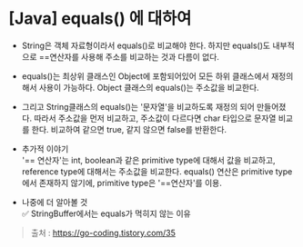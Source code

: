 # [Java] equals() 에 대하여

- String은 객체 자료형이라서 equals()로 비교해야 한다.
하지만 equals()도 내부적으로 ==연산자를 사용해 주소를 비교하는 것과 다름이 없다.

- equals()는 최상위 클래스인 Object에 포함되어있어 모든 하위 클래스에서 재정의해서 사용이 가능하다. Object 클래스의 equals()는 주소값을 비교한다.

- 그리고 String클래스의 equals()는 '문자열'을 비교하도록 재정의 되어 만들어졌다. 따라서 주소값을 먼저 비교하고, 주소값이 다르다면 char 타입으로 문자열 비교를 한다. 비교하여 같으면 true, 같지 않으면 false를 반환한다.

- 추가적 이야기  
'== 연산자'는 int, boolean과 같은 primitive type에 대해서 값을 비교하고, reference type에 대해서는 주소값을 비교한다. equals() 연산은 primitive type에서 존재하지 않기에, primitive type은 '==연산자'를 이용.

- 나중에 더 알아볼 것  
✅ StringBuffer에서는 equals가 먹히지 않는 이유


> 출처 : https://go-coding.tistory.com/35